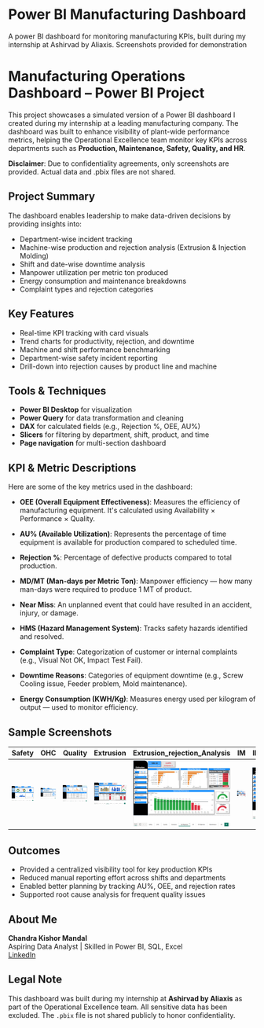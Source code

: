 # Power BI Manufacturing Dashboard
A power BI dashboard for monitoring manufacturing KPIs, built during my internship at Ashirvad by Aliaxis. Screenshots provided for demonstration

# Manufacturing Operations Dashboard – Power BI Project

This project showcases a simulated version of a Power BI dashboard I created during my internship at a leading manufacturing company. The dashboard was built to enhance visibility of plant-wide performance metrics, helping the Operational Excellence team monitor key KPIs across departments such as **Production, Maintenance, Safety, Quality, and HR**.

 **Disclaimer**: Due to confidentiality agreements, only screenshots are provided. Actual data and .pbix files are not shared.

## Project Summary

The dashboard enables leadership to make data-driven decisions by providing insights into:

- Department-wise incident tracking 
- Machine-wise production and rejection analysis (Extrusion & Injection Molding)
- Shift and date-wise downtime analysis
- Manpower utilization per metric ton produced
- Energy consumption and maintenance breakdowns
- Complaint types and rejection categories

## Key Features

- Real-time KPI tracking with card visuals
- Trend charts for productivity, rejection, and downtime
- Machine and shift performance benchmarking
- Department-wise safety incident reporting
- Drill-down into rejection causes by product line and machine

## Tools & Techniques

- **Power BI Desktop** for visualization
- **Power Query** for data transformation and cleaning
- **DAX** for calculated fields (e.g., Rejection %, OEE, AU%)
- **Slicers** for filtering by department, shift, product, and time
- **Page navigation** for multi-section dashboard


## KPI & Metric Descriptions

Here are some of the key metrics used in the dashboard:

- **OEE (Overall Equipment Effectiveness)**: Measures the efficiency of manufacturing equipment. It's calculated using Availability × Performance × Quality.

- **AU% (Available Utilization)**: Represents the percentage of time equipment is available for production compared to scheduled time.

- **Rejection %**: Percentage of defective products compared to total production.

- **MD/MT (Man-days per Metric Ton)**: Manpower efficiency — how many man-days were required to produce 1 MT of product.

- **Near Miss**: An unplanned event that could have resulted in an accident, injury, or damage.

- **HMS (Hazard Management System)**: Tracks safety hazards identified and resolved.

- **Complaint Type**: Categorization of customer or internal complaints (e.g., Visual Not OK, Impact Test Fail).

- **Downtime Reasons**: Categories of equipment downtime (e.g., Screw Cooling issue, Feeder problem, Mold maintenance).

- **Energy Consumption (KWH/Kg)**: Measures energy used per kilogram of output — used to monitor efficiency.

## Sample Screenshots

| Safety | OHC | Quality | Extrusion | Extrusion_rejection_Analysis | IM | IM_Rejection_Analysis | Maintenance | Manpower |
|--------|-----|---------|-----------|------------------------------|----|-----------------------|-------------|----------|
| ![Safety](Safety.png) | ![OHC](OHC.png) | ![Quality](Quality.png) |  ![Extrusion](Extrusion_production.png) | ![Extrusion_Rejection](Extrusion_Rejection_analysis.png) | ![IM](IM_Production.png) | ![IM_Rejection](IM_Rejection_Analysis.png) | ![Maintenance](Maintenance.png) | ![Manpower](Manpower.png) |


## Outcomes

- Provided a centralized visibility tool for key production KPIs
- Reduced manual reporting effort across shifts and departments
- Enabled better planning by tracking AU%, OEE, and rejection rates
- Supported root cause analysis for frequent quality issues

## About Me

**Chandra Kishor Mandal**  
Aspiring Data Analyst | Skilled in Power BI, SQL, Excel  
[LinkedIn](https://www.linkedin.com/in/chandrakishor06)


## Legal Note

This dashboard was built during my internship at **Ashirvad by Aliaxis** as part of the Operational Excellence team. All sensitive data has been excluded. The `.pbix` file is not shared publicly to honor confidentiality.


